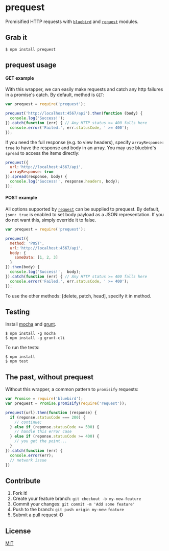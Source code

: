 # prequest

Promisified HTTP requests with [`bluebird`](https://github.com/petkaantonov/bluebird/blob/master/API.md) and [`request`](https://github.com/mikeal/request) modules.

## Grab it

    $ npm install prequest

## prequest usage
#### GET example
With this wrapper, we can easily make requests and catch any http failures in a promise's catch. By default, method is `GET`:
```js
var prequest = require('prequest');

prequest('http://localhost:4567/api').then(function (body) {
  console.log('Success!');
}).catch(function (err) { // Any HTTP status >= 400 falls here
  console.error('Failed.', err.statusCode, ' >= 400');
});

```

If you need the full response (e.g. to view headers), specify `arrayResponse: true` to have the response and body in an array. You may use bluebird's `spread` to access the items directly:
```js
prequest({
  url:'http://localhost:4567/api',
  arrayResponse: true
}).spread(response, body) {
  console.log('Success!', response.headers, body);
});
```

#### POST example
All options supported by [`request`](https://github.com/mikeal/request) can be supplied to prequest.
By default, `json: true` is enabled to set body payload as a JSON representation. If you do not want this, simply override it to false.
```js
var prequest = require('prequest');

prequest({
  method: 'POST',
  url:'http://localhost:4567/api',
  body: {
    someData: [1, 2, 3]
  }
}).then(body) {
  console.log('Success!',  body);
}).catch(function (err) { // Any HTTP status >= 400 falls here
  console.error('Failed.', err.statusCode, ' >= 400');
});
```

To use the other methods: [delete, patch, head], specify it in method.

## Testing
Install [mocha](http://visionmedia.github.io/mocha/) and [grunt](http://gruntjs.com/).

    $ npm install -g mocha
    $ npm install -g grunt-cli

To run the tests:

    $ npm install
    $ npm test

## The past, without prequest
Without this wrapper, a common pattern to `promisify` requests:
```js
var Promise = require('bluebird');
var prequest = Promise.promisify(require('request'));

prequest(url).then(function (response) {
  if (reponse.statusCode === 200) {
    // continue;
  } else if (reponse.statusCode >= 500) {
    // handle this error case
  } else if (reponse.statusCode >= 400) {
    // you get the point...
  }
}).catch(function (err) {
  console.error(err);
  // network issue
})
```
## Contribute
1. Fork it!
2. Create your feature branch: `git checkout -b my-new-feature`
3. Commit your changes: `git commit -m 'Add some feature'`
4. Push to the branch: `git push origin my-new-feature`
5. Submit a pull request :D

## License
[MIT](http://alyssaq.github.io/mit-license/)
